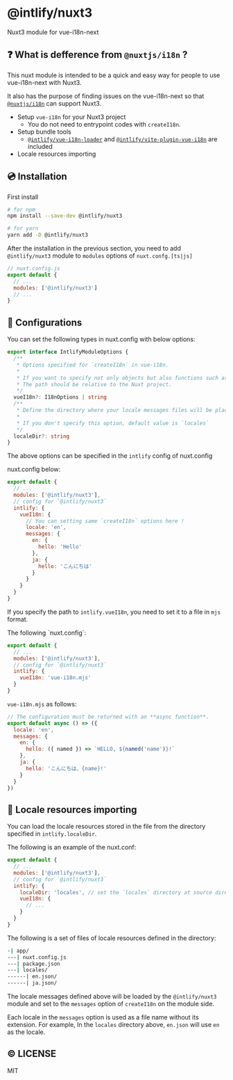 # @intlify/nuxt3

Nuxt3 module for vue-i18n-next

## ❓ What is defference from `@nuxtjs/i18n` ?

This nuxt module is intended to be a quick and easy way for people to use vue-i18n-next with Nuxt3.

It also has the purpose of finding issues on the vue-i18n-next so that [`@nuxtjs/i18n`](https://github.com/nuxt-community/i18n-module) can support Nuxt3.

- Setup `vue-i18n` for your Nuxt3 project
  - You do not need to entrypoint codes with `createI18n`.
- Setup bundle tools
  - [`@intlify/vue-i18n-loader`](https://github.com/intlify/vue-i18n-loader) and [`@intlify/vite-plugin-vue-i18n`](https://github.com/intlify/vite-plugin-vue-i18n) are included
- Locale resources importing

## 💿 Installation

First install

```sh
# for npm
npm install --save-dev @intlify/nuxt3

# for yarn
yarn add -D @intlify/nuxt3
```

After the installation in the previous section, you need to add `@intlify/nuxt3` module to `modules` options of `nuxt.confg.[ts|js]`

```js
// nuxt.config.js
export default {
  // ...
  modules: ['@intlify/nuxt3']
  // ...
}
```

## 🔧 Configurations

You can set the following types in nuxt.config with below options:

```ts
export interface IntlifyModuleOptions {
  /**
   * Options specified for `createI18n` in vue-i18n.
   *
   * If you want to specify not only objects but also functions such as messages functions and modifiers for the option, specify the path where the option is defined.
   * The path should be relative to the Nuxt project.
   */
  vueI18n?: I18nOptions | string
  /**
   * Define the directory where your locale messages files will be placed.
   *
   * If you don't specify this option, default value is `locales`
   */
  localeDir?: string
}
```

The above options can be specified in the `intlify` config of nuxt.config

nuxt.config below:

```js
export default {
  // ...
  modules: ['@intlify/nuxt3'],
  // config for `@intlify/nuxt3`
  intlify: {
    vueI18n: {
      // You can setting same `createI18n` options here !
      locale: 'en',
      messages: {
        en: {
          hello: 'Hello'
        },
        ja: {
          hello: 'こんにちは'
        }
      }
    }
  }
}
```

If you specify the path to `intlify.vueI18n`, you need to set it to a file in `mjs` format.

The following ˋnuxt.config`:

```js
export default {
  // ...
  modules: ['@intlify/nuxt3'],
  // config for `@intlify/nuxt3`
  intlify: {
    vueI18n: 'vue-i18n.mjs'
  }
}
```

`vue-i18n.mjs` as follows:

```js
// The configuration must be returned with an **async function**.
export default async () => ({
  locale: 'en',
  messages: {
    en: {
      hello: ({ named }) => `HELLO, ${named('name')}!`
    },
    ja: {
      hello: 'こんにちは、{name}!'
    }
  }
})
```

## 📁 Locale resources importing

You can load the locale resources stored in the file from the directory specified in `intlify.localeDir`.

The following is an example of the nuxt.conf:

```js
export default {
  // ...
  modules: ['@intlify/nuxt3'],
  // config for `@intlify/nuxt3`
  intlify: {
    localeDir: 'locales', // set the `locales` directory at source directory of your Nuxt application
    vueI18n: {
      // ...
    }
  }
}
```

The following is a set of files of locale resources defined in the directory:

```sh
-| app/
---| nuxt.config.js
---| package.json
---| locales/
------| en.json/
------| ja.json/
```

The locale messages defined above will be loaded by the `@intlify/nuxt3` module and set to the `messages` option of `createI18n` on the module side.

Each locale in the `messages` option is used as a file name without its extension. For example, In the `locales` directory above, `en.json` will use `en` as the locale.

## ©️ LICENSE

MIT
